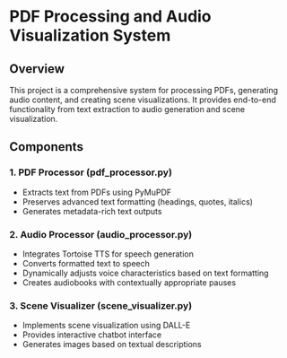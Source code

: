 # PDF Processing and Audio Visualization System

## Overview
This project is a comprehensive system for processing PDFs, generating audio content, and creating scene visualizations. It provides end-to-end functionality from text extraction to audio generation and scene visualization.

## Components
### 1. PDF Processor (pdf_processor.py)

- Extracts text from PDFs using PyMuPDF
- Preserves advanced text formatting (headings, quotes, italics)
- Generates metadata-rich text outputs

### 2. Audio Processor (audio_processor.py)

- Integrates Tortoise TTS for speech generation
- Converts formatted text to speech
- Dynamically adjusts voice characteristics based on text formatting
- Creates audiobooks with contextually appropriate pauses

### 3. Scene Visualizer (scene_visualizer.py)

- Implements scene visualization using DALL-E
- Provides interactive chatbot interface
- Generates images based on textual descriptions